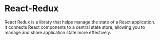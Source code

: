 # React-Redux
React Redux is a library that helps manage the state of a React application. It connects React components to a central state store, allowing you to manage and share application state more effectively.
